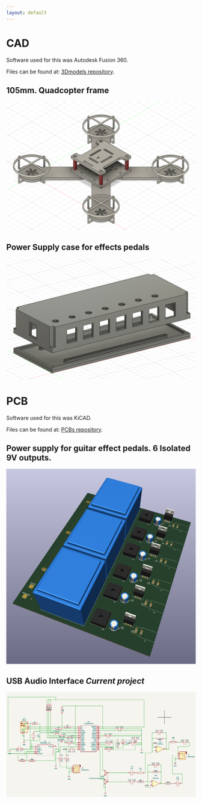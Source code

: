 ```yaml
---
layout: default
---
```


# CAD

Software used for this was Autodesk Fusion 360.

Files can be found at: [3Dmodels repository](https://github.com/mffellay/3Dmodels).

## 105mm. Quadcopter frame

<img src="https://raw.githubusercontent.com/mffellay/3Dmodels/main/Drone105mm/drone.png" alt="">

## Power Supply case for effects pedals

<img src="https://raw.githubusercontent.com/mffellay/3Dmodels/main/Power%20Supply%20case/casepsu.png" alt="">


# PCB

Software used for this was KiCAD.

Files can be found at: [PCBs repository](https://github.com/mffellay/PCBs).

## Power supply for guitar effect pedals. 6 Isolated 9V outputs.

<img src="https://raw.githubusercontent.com/mffellay/PCBs/main/PowerSupply/psu.png" alt="">

## USB Audio Interface _Current project_

<img src="https://raw.githubusercontent.com/mffellay/PCBs/main/USBAudioInterface/audiointerface.png" alt="audiointerface" />
